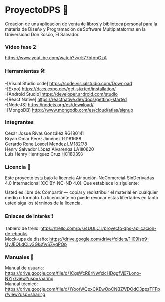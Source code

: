 # ProyectoDPS 📕
Creacion de una aplicacion de venta de libros y biblioteca personal para la materia de Diseño y Programación de Software Multiplataforma en la Universidad Don Bosco, El Salvador.  
### Video fase 2:  
https://www.youtube.com/watch?v=rb77btppGzA  
### Herramientas 🛠️
-[Visual Studio code] https://code.visualstudio.com/Download  
-[Expo] https://docs.expo.dev/get-started/installation/  
-[Android Studio] https://developer.android.com/studio  
-[React Native] https://reactnative.dev/docs/getting-started  
-[NodeJS] https://nodejs.org/es/download/  
-[MongoDB] https://www.mongodb.com/es/cloud/atlas/signup  

### Integrantes
Cesar Josue Rivas González RG180141  
Bryan Omar Pérez Jiménez PJ181688  
Gerardo Rene Loucel Mendez LM182178  
Henry Salvador López Alvarenga LA180620  
Luis Henry Henriquez Cruz HC180393


### Licencia 📑

Este proyecto esta bajo la licencia Atribución-NoComercial-SinDerivadas 4.0 Internacional (CC BY-NC-ND 4.0). Que establece lo siguiente:

Usted es libre de: Compartir — copiar y redistribuir el material en cualquier medio o formato. La licenciante no puede revocar estas libertades en tanto usted siga los términos de la licencia.

### Enlaces de interés ❗
Tablero de trello: https://trello.com/b/i64DULCT/proyecto-dps-aplicacion-de-ebooks  
Mock-ups de diseño: https://drive.google.com/drive/folders/1Il09isp9-UyJEQLdCLv3GksfwSZyqPQp

### Manuales 📔
Manual de usuario: https://drive.google.com/file/d/1CgsWcR8rNwfxlcHDggfVj07Lono-NYjx/view?usp=sharing  
Manual técnico: https://drive.google.com/file/d/1YoorWQpxCKEwOpCNBZWDOdC3ppzTFFpr/view?usp=sharing
